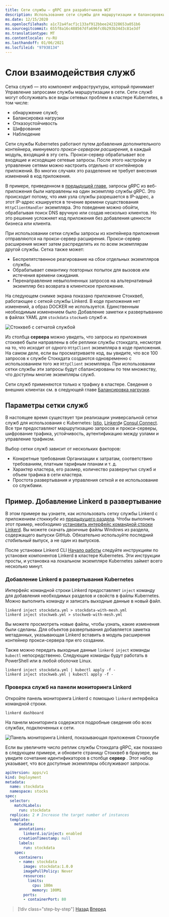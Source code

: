 ```yaml
---
title: Сети службы — gRPC для разработчиков WCF
description: Использование сети службы для маршрутизации и балансировки запросов к gRPC службам в кластере Kubernetes.
ms.date: 12/15/2020
ms.openlocfilehash: a1c72a4facf1c133af912bbee242328653a051b6
ms.sourcegitcommit: 655f8a16c488567dfa696fc0b293b34d3c81e3df
ms.translationtype: MT
ms.contentlocale: ru-RU
ms.lasthandoff: 01/06/2021
ms.locfileid: "97938134"
---
```

# <a name="service-meshes"></a>Слои взаимодействия служб

Сетка служб — это компонент инфраструктуры, который принимает Управление запросами службы маршрутизации в сети. Сети служб могут обслуживать все виды сетевых проблем в кластере Kubernetes, в том числе:

- обнаружение служб;
- Балансировка нагрузки
- Отказоустойчивость
- Шифрование
- Наблюдение

Сети службы Kubernetes работают путем добавления дополнительного контейнера, именуемого *прокси-сервером расширения*, в каждый модуль, входящий в эту сеть. Прокси-сервер обрабатывает все входящие и исходящие сетевые запросы. После этого настройку и управление сетями можно настроить отдельно от контейнеров приложений. Во многих случаях это разделение не требует внесения изменений в код приложения.

В примере, приведенном в [предыдущей главе](kubernetes.md#test-the-application), запросы gRPC из веб-приложения были направлены на один экземпляр службы gRPC. Это происходит потому, что имя узла службы разрешается в IP-адрес, а этот IP-адрес кэшируется в течение времени существования `HttpClientHandler` экземпляра. Это поведение можно обойти, обрабатывая поиск DNS вручную или создав несколько клиентов. Но это решение усложняет код приложения без добавления ценности бизнеса или клиента.

При использовании сетки службы запросы из контейнера приложения отправляются на прокси-сервер расширения. Прокси-сервер расширения может затем распределять их по всем экземплярам другой службы. Сетка также может:

- Беспрепятственное реагирование на сбои отдельных экземпляров службы.
- Обрабатывает семантику повторных попыток для вызовов или истечения времени ожидания.
- Перенаправление невыполненных запросов на альтернативный экземпляр без возврата в клиентское приложение.

На следующем снимке экрана показано приложение Стокквеб, работающее с сеткой службы Linkerd. В коде приложения нет изменений, а образ DOCKER не используется. Единственным необходимым изменением было Добавление заметки к развертыванию в файлах YAML для `stockdata` `stockweb` служб и.

![Стокквеб с сетчатой службой](media/service-mesh/stockweb-servicemesh-screenshot.png)

Из столбца **сервера** можно увидеть, что запросы из приложения стокквеб были направлены в обе реплики службы стоккдата, несмотря на то, что исходит от одного `HttpClient` экземпляра в коде приложения. На самом деле, если вы просматриваете код, вы увидите, что все 100 запросов к службе Стоккдата создаются одновременно с использованием того же `HttpClient` экземпляра. При использовании сетки службы эти запросы будут сбалансированы по тем множеству, что доступны многие экземпляры служб.

Сети служб применяются только к трафику в кластере. Сведения о внешних клиентах см. в следующей главе [Балансировка нагрузки](load-balancing.md).

## <a name="service-mesh-options"></a>Параметры сетки служб

В настоящее время существует три реализации универсальной сетки служб для использования с Kubernetes: [Istio](https://istio.io), [Linkerd](https://linkerd.io)и [Consul Connect](https://consul.io/mesh.html). Все три предоставляют маршрутизацию запросов и прокси-серверы, шифрование трафика, устойчивость, аутентификацию между узлами и управление трафиком.

Выбор сетки служб зависит от нескольких факторов:

- Конкретные требования Организации к затратам, соответствию требованиям, платным тарифным планам и т. д.
- Характер кластера, его размер, количество развернутых служб и объем трафика в сети кластера.
- Простота развертывания и управления сеткой и ее использование со службами.

## <a name="example-add-linkerd-to-a-deployment"></a>Пример. Добавление Linkerd в развертывание

В этом примере вы узнаете, как использовать сетку службы Linkerd с приложением *стокккубе* из [предыдущего раздела](kubernetes.md).
Чтобы выполнить этот пример, необходимо [установить интерфейс командной строки Linkerd](https://linkerd.io/2/getting-started/#step-1-install-the-cli). Вы можете скачать двоичные файлы Windows из раздела, содержащего выпуски GitHub. Обязательно используйте последний *стабильный* выпуск, а не один из выпусков.

После установки Linkerd CLI [Начало работы](https://linkerd.io/2/getting-started/index.html) следуйте инструкциям по установке компонентов Linkerd в кластере Kubernetes. Эти инструкции просты, и установка на локальном экземпляре Kubernetes займет всего несколько минут.

### <a name="add-linkerd-to-kubernetes-deployments"></a>Добавление Linkerd в развертывания Kubernetes

Интерфейс командной строки Linkerd предоставляет `inject` команду для добавления необходимых разделов и свойств в файлы Kubernetes. Можно выполнить команду и записать выходные данные в новый файл.

```console
linkerd inject stockdata.yml > stockdata-with-mesh.yml
linkerd inject stockweb.yml > stockweb-with-mesh.yml
```

Вы можете просмотреть новые файлы, чтобы узнать, какие изменения были сделаны. Для объектов развертывания добавляется заметка метаданных, указывающая Linkerd вставить в модуль расширения контейнер прокси-сервера при его создании.

Также можно передать выходные данные `linkerd inject` команды `kubectl` непосредственно. Следующие команды будут работать в PowerShell или в любой оболочке Linux.

```console
linkerd inject stockdata.yml | kubectl apply -f -
linkerd inject stockweb.yml | kubectl apply -f -
```

### <a name="inspect-services-in-the-linkerd-dashboard"></a>Проверка служб на панели мониторинга Linkerd

Откройте панель мониторинга Linkerd с помощью `linkerd` интерфейса командной строки.

```console
linkerd dashboard
```

На панели мониторинга содержатся подробные сведения обо всех службах, подключенных к сети.

![Панель мониторинга Linkerd, показывающая приложения Стокккубе](media/service-mesh/linkerd-screenshot.png)

Если вы увеличите число реплик службы Стоккдата gRPC, как показано в следующем примере, и обновите страницу Стокквеб в браузере, вы увидите сочетание идентификаторов в столбце **сервер** . Этот набор указывает, что все доступные экземпляры обслуживают запросы.

```yaml
apiVersion: apps/v1
kind: Deployment
metadata:
  name: stockdata
  namespace: stocks
spec:
  selector:
    matchLabels:
      run: stockdata
  replicas: 2 # Increase the target number of instances
  template:
    metadata:
      annotations:
        linkerd.io/inject: enabled
      creationTimestamp: null
      labels:
        run: stockdata
    spec:
      containers:
      - name: stockdata
        image: stockdata:1.0.0
        imagePullPolicy: Never
        resources:
          limits:
            cpu: 100m
            memory: 100Mi
        ports:
        - containerPort: 80
```

>[!div class="step-by-step"]
>[Назад](kubernetes.md)
>[Вперед](load-balancing.md)
